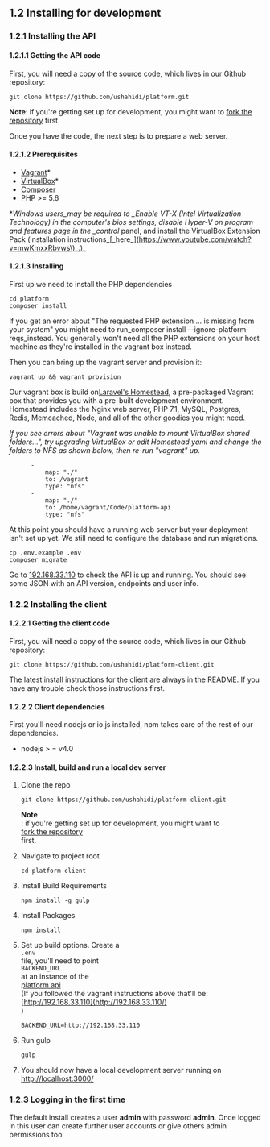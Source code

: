 ## 1.2 Installing for development

### 1.2.1 Installing the API

#### 1.2.1.1 Getting the API code

First, you will need a copy of the source code, which lives in our Github repository:

```
git clone https://github.com/ushahidi/platform.git
```

**Note**: if you're getting set up for development, you might want to [fork the repository](https://github.com/ushahidi/docs.ushahidi.com/blob/gh-pages/install/developer-guide/adding-code.html) first.

Once you have the code, the next step is to prepare a web server.

#### 1.2.1.2 Prerequisites

* [Vagrant](http://www.vagrantup.com/)\*
* [VirtualBox](https://www.virtualbox.org/wiki/VirtualBox)\*
* [Composer](https://getcomposer.org/)
* PHP &gt;= 5.6

\*_Windows users\_may be required to \_Enable VT-X \(Intel Virtualization Technology\) in the computer's bios settings, disable Hyper-V on program and features page in the \_control_ panel, and install the VirtualBox Extension Pack \(installation instructions_\[\_here_\]\([https://www.youtube.com/watch?v=mwKmxxRbvws\)\_.\)\_](https://www.youtube.com/watch?v=mwKmxxRbvws%29_.%29_)

#### 1.2.1.3 Installing

First up we need to install the PHP dependencies

```
cd platform
composer install
```

If you get an error about "The requested PHP extension ... is missing from your system" you might need to run\_composer install --ignore-platform-reqs\_instead. You generally won't need all the PHP extensions on your host machine as they're installed in the vagrant box instead.

Then you can bring up the vagrant server and provision it:

```
vagrant up && vagrant provision
```

Our vagrant box is build on[Laravel's Homestead](https://laravel.com/docs/5.4/homestead#per-project-installation), a pre-packaged Vagrant box that provides you with a pre-built development environment. Homestead includes the Nginx web server, PHP 7.1, MySQL, Postgres, Redis, Memcached, Node, and all of the other goodies you might need.

_If you see errors about "Vagrant was unable to mount VirtualBox shared folders...", try upgrading VirtualBox or edit Homestead.yaml and change the folders to NFS as shown below, then re-run "vagrant" up._

```
      -
          map: "./"
          to: /vagrant
          type: "nfs"
      -
          map: "./"
          to: /home/vagrant/Code/platform-api
          type: "nfs"
```

At this point you should have a running web server but your deployment isn't set up yet. We still need to configure the database and run migrations.

```
cp .env.example .env
composer migrate
```

Go to [192.168.33.110](http://192.168.33.110/) to check the API is up and running. You should see some JSON with an API version, endpoints and user info.

### 1.2.2 Installing the client

#### 1.2.2.1 Getting the client code

First, you will need a copy of the source code, which lives in our Github repository:

```
git clone https://github.com/ushahidi/platform-client.git
```

The latest install instructions for the client are always in the README. If you have any trouble check those instructions first.

#### 1.2.2.2 Client dependencies

First you'll need nodejs or io.js installed, npm takes care of the rest of our dependencies.

* nodejs 
  &gt;
  = v4.0

#### 1.2.2.3 Install, build and run a local dev server

1. Clone the repo

   ```
   git clone https://github.com/ushahidi/platform-client.git
   ```

   **Note**  
   : if you're getting set up for development, you might want to   
   [fork the repository](https://github.com/ushahidi/docs.ushahidi.com/blob/gh-pages/install/developer-guide/adding-code.html)  
    first.

2. Navigate to project root
   ```
   cd platform-client
   ```
3. Install Build Requirements
   ```
   npm install -g gulp
   ```
4. Install Packages
   ```
   npm install
   ```
5. Set up build options. Create a   
   `.env`  
    file, you'll need to point   
   `BACKEND_URL`  
    at an instance of the   
   [platform api](https://github.com/ushahidi/platform)  
    \(If you followed the vagrant instructions above that'll be:   
   [http://192.168.33.110](http://192.168.33.110/)  
   \)

   ```
   BACKEND_URL=http://192.168.33.110
   ```

6. Run gulp

   ```
   gulp
   ```

7. You should now have a local development server running on 
   [http://localhost:3000/](http://localhost:3000/)

### 1.2.3 Logging in the first time

The default install creates a user **admin** with password **admin**. Once logged in this user can create further user accounts or give others admin permissions too.


